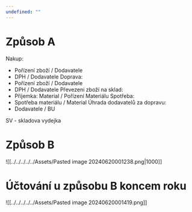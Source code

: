 ```yaml
---
undefined: ""
---
```

# Způsob A
Nakup: 
- Pořízení zboží / Dodavatele
- DPH / Dodavatele
Doprava:
- Pořízení zboží / Dodavatele
- DPH / Dodavatele
Převezeni zboží na sklad:
- Příjemka: Material / Pořízení Materiálu
Spotřeba:
- Spotřeba materiálu / Material 
Úhrada dodavatelů za dopravu:
- Dodavatele / BU 

SV - skladova vydejka 
# Způsob B
![[../../../../../Assets/Pasted image 20240620001238.png|1000]]
# Účtování u způsobu B koncem roku
![[../../../../../Assets/Pasted image 20240620001419.png]]
